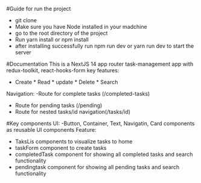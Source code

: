#Guide for run the project
* git clone
* Make sure you have Node installed in your madchine
* go to the root directory of the project
* Run yarn install or npm install
* after installing successfully run npm run dev or yarn run dev to start the server


#Documentation
This is a NextJS 14 app router task-management app with redux-toolkit, react-hooks-form
key features:
* Create * Read * update * Delete * Search 

Navigation:
-Route for complete tasks (/completed-tasks)
- Route for pending tasks (/pending)
- Route for nested tasks/id navigation(/tasks/id)

#Key components
UI:
-Button, Container, Text, Navigatin, Card components as reusable UI components
Feature:
- TaksLis components to visualize tasks to home 
- taskForm component to create tasks
- completedTask component for showing all completed tasks and search functionality
- pendingtask component for showing all pending tasks and search functionality



